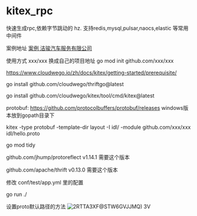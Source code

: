 # kitex_rpc

快速生成rpc,依赖字节跳动的 hz.  支持redis,mysql,pulsar,naocs,elastic 等常用中间件

案例地址 [案例 洁骏汽车服务有限公司](http://www.ch123.com.cn/ "洁骏汽车服务有限公司")

使用方式  xxx/xxx 换成自己的项目地址
go mod init github.com/xxx/xxx

https://www.cloudwego.io/zh/docs/kitex/getting-started/prerequisite/

go install github.com/cloudwego/thriftgo@latest

go install github.com/cloudwego/kitex/tool/cmd/kitex@latest

protobuf: https://github.com/protocolbuffers/protobuf/releases  windows版本放到gopath目录下

kitex -type protobuf  -template-dir layout -I idl/ -module github.com/xxx/xxx  idl/hello.proto

go mod tidy

github.com/jhump/protoreflect v1.14.1 需要这个版本

github.com/apache/thrift v0.13.0 需要这个版本

修改 conf/test/app.yml 里的配置

go run ./

设置proto默认路径的方法
![2RTTA3XF@STW6GVJJMQ) 3V](https://github.com/flyerxp/hertz_web/assets/52146821/d60a167a-6530-444c-af64-7ea36f742d94)
